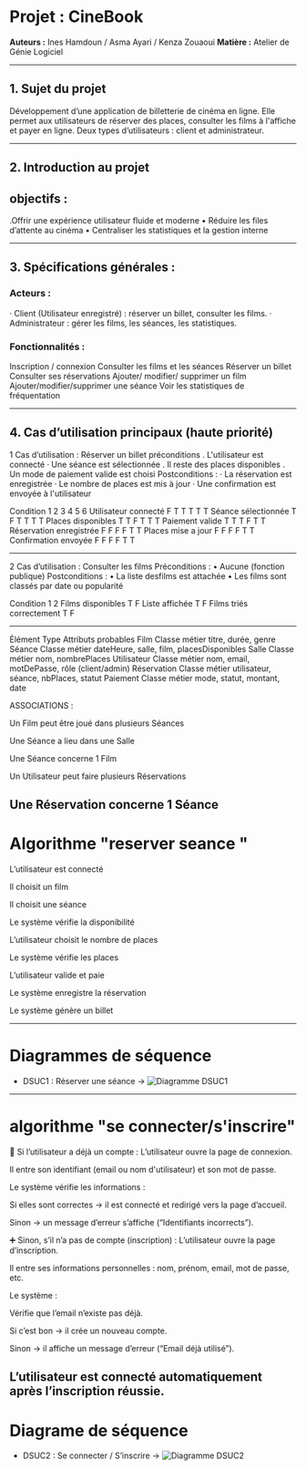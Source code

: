 # Projet : CineBook

**Auteurs :** Ines Hamdoun / Asma Ayari / Kenza Zouaoui 
**Matière :** Atelier de Génie Logiciel  

-----------------------------------

## 1. Sujet du projet

Développement d’une application de billetterie de cinéma en ligne. Elle permet aux utilisateurs de réserver des places, consulter les films à l'affiche et payer en ligne. Deux types d’utilisateurs : client et administrateur.

-------------------------------------
## 2. Introduction au projet
## objectifs : 	
.Offrir une expérience utilisateur fluide et moderne 
•	Réduire les files d’attente au cinéma 
•	Centraliser les statistiques et la gestion interne 

---------------------------------------
## 3. Spécifications générales : 
### Acteurs :
· Client (Utilisateur enregistré) : réserver un billet, consulter les films.
· Administrateur : gérer les films, les séances, les statistiques.

### Fonctionnalités :
Inscription / connexion 
Consulter les films et les séances 
Réserver un billet 
Consulter ses réservations
Ajouter/ modifier/ supprimer un film 
Ajouter/modifier/supprimer une séance
Voir les statistiques de fréquentation 

---------------------------------------

## 4. Cas d’utilisation principaux (haute priorité)
 1 Cas d’utilisation : Réserver un billet 
préconditions
. L'utilisateur est connecté
· Une séance est sélectionnée
. Il reste des places disponibles
. Un mode de paiement valide est choisi
Postconditions :
· La réservation est enregistrée
· Le nombre de places est mis à jour
· Une confirmation est envoyée à l'utilisateur


Condition	            1	2	3	4	5   6
Utilisateur connecté	F	T	T	T   T	T
Séance sélectionnée	    T	F	T	T	T	T
Places disponibles	    T	T	F	T	T	T
Paiement valide	        T	T	T	F	T	T
Réservation enregistrée	F	F	F	F	T	T
Places mise a jour   	F	F	F	F	T	T
Confirmation envoyée	F	F	F	F	T	T

--------

2 Cas d’utilisation : Consulter les films
Préconditions :
•	Aucune (fonction publique)
Postconditions :
•	La liste desfilms est attachée 
•	Les films sont classés par date ou popularité

Condition	                1	2
Films disponibles       	T	F
Liste affichée 	            T	F
Films triés correctement 	T	F


------------------------------------------------

Élément	            Type	           Attributs probables
Film	         Classe métier	      titre, durée, genre
Séance	         Classe métier	      dateHeure, salle, film, placesDisponibles
Salle	         Classe métier	      nom, nombrePlaces
Utilisateur  	 Classe métier	      nom, email, motDePasse, rôle (client/admin)
Réservation	     Classe métier	      utilisateur, séance, nbPlaces, statut
Paiement	     Classe métier	      mode, statut, montant, date

ASSOCIATIONS :

Un Film peut être joué dans plusieurs Séances

Une Séance a lieu dans une Salle

Une Séance concerne 1 Film

Un Utilisateur peut faire plusieurs Réservations

Une Réservation concerne 1 Séance
--------------------------------------------------
# Algorithme "reserver seance "

L’utilisateur est connecté

Il choisit un film

Il choisit une séance

Le système vérifie la disponibilité

L’utilisateur choisit le nombre de places

Le système vérifie les places

L’utilisateur valide et paie

Le système enregistre la réservation

Le système génère un billet

-------------------------
# Diagrammes de séquence

- DSUC1 : Réserver une séance → ![Diagramme DSUC1](Diagrams/DSUC1_reserver_seance.png)
-------------------------------------------------------
# algorithme "se connecter/s'inscrire"

🔁 Si l’utilisateur a déjà un compte :
L’utilisateur ouvre la page de connexion.

Il entre son identifiant (email ou nom d'utilisateur) et son mot de passe.

Le système vérifie les informations :

Si elles sont correctes → il est connecté et redirigé vers la page d’accueil.

Sinon → un message d’erreur s’affiche (“Identifiants incorrects”).

➕ Sinon, s’il n’a pas de compte (inscription) :
L’utilisateur ouvre la page d’inscription.

Il entre ses informations personnelles : nom, prénom, email, mot de passe, etc.

Le système :

Vérifie que l’email n’existe pas déjà.

Si c’est bon → il crée un nouveau compte.

Sinon → il affiche un message d’erreur (“Email déjà utilisé”).

L’utilisateur est connecté automatiquement après l’inscription réussie.
-------------------------------
# Diagrame de séquence 
- DSUC2 : Se connecter / S’inscrire → ![Diagramme DSUC2](Diagrams/DSUC2_connexion_inscription.png)